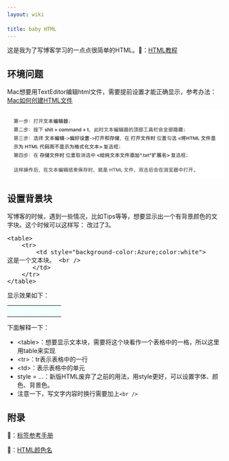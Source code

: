 ```yaml
---
layout: wiki

title: baby HTML
---
```


这是我为了写博客学习的一点点很简单的HTML。🔗：[HTML教程](https://www.w3school.com.cn/h.asp)

## 环境问题

Mac想要用TextEditor编辑html文件，需要提前设置才能正确显示，参考办法：[Mac如何创建HTML文件](https://www.jianshu.com/p/f8b21918ba36)

![image-20210525164812734](/images/posts/2021052501.png)

## 设置背景块

写博客的时候，遇到一些情况，比如Tips等等，想要显示出一个有背景颜色的文字块。这个时候可以这样写：
改过了3。

<pre>
&lt;table&gt; 
    &lt;tr&gt;
        &lt;td style="background-color:Azure;color:white"&gt;
这是一个文本块。 &lt;br /&gt;
​		&lt;/td&gt;
​    &lt;/tr&gt; 
&lt;/table&gt;
</pre>

显示效果如下：

<table>
    <tr>
        <td style="background-color:Azure;color:white">
这是一个文本块。
        </td>
    </tr>
</table>

下面解释一下：

- \<table>：想要显示文本块，需要将这个块看作一个表格中的一格，所以这里用table来实现
- \<tr>：tr表示表格中的一行
- \<td>：表示表格中的单元
- style = ...：新版HTML废弃了之前的用法，用style更好，可以设置字体、颜色、背景色。
- 注意一下，写文字内容时换行需要加上```<br />```

## 附录

🔗：[标签参考手册](https://www.w3school.com.cn/tags/index.asp)

🔗：[HTML颜色名](https://www.w3school.com.cn/html/html_colornames.asp)